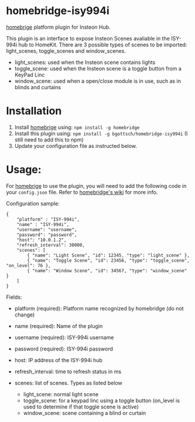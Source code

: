 # homebridge-isy994i

[homebrige](https://github.com/nfarina/homebridge) platform plugin for Insteon Hub.

This plugin is an interface to expose Insteon Scenes avaliable in the ISY-994i hub to HomeKit. There are 3 possible types of scenes to be imported: light_scenes, toggle_scenes and window_scenes.

- light_scenes: used when the Insteon scene contains lights
- toggle_scene: used when the Insteon scene is a toggle button from a KeyPad Linc
- window_scene: used when a open/close module is in use, such as in blinds and curtains

# Installation

1. Install [homebrige](https://github.com/nfarina/homebridge) using: `npm install -g homebridge`
2. Install this plugin using: `npm install -g bgottsch/homebridge-isy994i` (I still need to add this to npm)
3. Update your configuration file as instructed below.

# Usage:

For [homebrige](https://github.com/nfarina/homebridge) to use the plugin, you will need to add the following code in your `config.json` file. Refer to [homebridge's wiki](https://github.com/nfarina/homebridge/wiki) for more info.

Configuration sample:
```
{
    "platform" : "ISY-994i",
    "name" : "ISY-994i",
    "username": "username",
    "password": "password",
    "host": "10.0.1.2",
    "refresh_interval": 30000,
    "scenes": [
        { "name": "Light Scene", "id": 12345, "type": "light_scene" },
        { "name": "Toggle Scene", "id": 23456, "type": "toggle_scene", "on_level": 76 },
        { "name": "Window Scene", "id": 34567, "type": "window_scene" }
    ]
}
```
Fields:
- platform (required): Platform name recognized by homebridge (do not change)
- name (required): Name of the plugin
- username (required): ISY-994i username
- password (required): ISY-994i password
- host: IP address of the ISY-994i hub
- refresh_interval: time to refresh status in ms
- scenes: list of scenes. Types as listed below

  - light_scene: normal light scene
  - toggle_scene: for a keypad linc using a toggle button (on_level is used to determine if that toggle scene is active)
  - window_scene: scene containing a blind or curtain